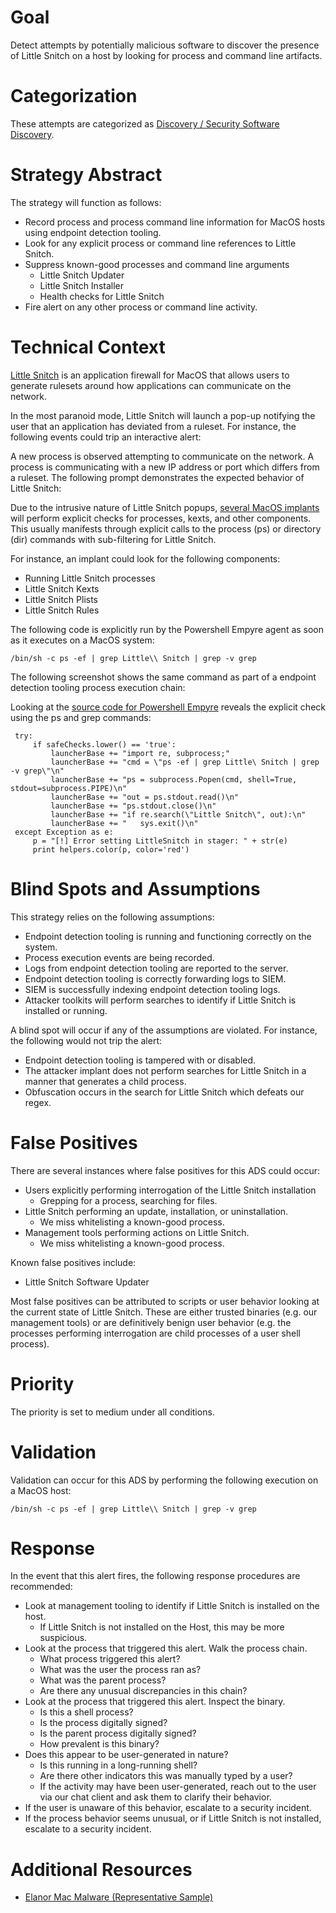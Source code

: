 # Goal
Detect attempts by potentially malicious software to discover the presence of Little Snitch on a host by looking for process and command line artifacts.

# Categorization
These attempts are categorized as [Discovery / Security Software Discovery](https://attack.mitre.org/wiki/Technique/T1063).

# Strategy Abstract
The strategy will function as follows: 

* Record process and process command line information for MacOS hosts using endpoint detection tooling.
* Look for any explicit process or command line references to Little Snitch. 
* Suppress known-good processes and command line arguments
  * Little Snitch Updater
  * Little Snitch Installer
  * Health checks for Little Snitch
* Fire alert on any other process or command line activity.

# Technical Context
[Little Snitch](https://www.obdev.at/products/littlesnitch/index.html) is an application firewall for MacOS that allows users to generate rulesets around how applications can communicate on the network. 

In the most paranoid mode, Little Snitch will launch a pop-up notifying the user that an application has deviated from a ruleset. For instance, the following events could trip an interactive alert:

A new process is observed attempting to communicate on the network.
A process is communicating with a new IP address or port which differs from a ruleset.
The following prompt demonstrates the expected behavior of Little Snitch:

Due to the intrusive nature of Little Snitch popups, [several MacOS implants](https://blog.malwarebytes.com/cybercrime/2016/07/new-mac-backdoor-malware-eleanor/) will perform explicit checks for processes, kexts, and other components. This usually manifests through explicit calls to the process (ps) or directory (dir) commands with sub-filtering for Little Snitch.

For instance, an implant could look for the following components: 

* Running Little Snitch processes
* Little Snitch Kexts
* Little Snitch Plists 
* Little Snitch Rules 

The following code is explicitly run by the Powershell Empyre agent as soon as it executes on a MacOS system: 
```
/bin/sh -c ps -ef | grep Little\\ Snitch | grep -v grep
```
The following screenshot shows the same command as part of a endpoint detection tooling process execution chain: 

Looking at the [source code for Powershell Empyre](https://github.com/EmpireProject/Empire/blob/8f3570b390d6f91d940881c8baa11e2b2586081a/lib/listeners/http.py) reveals the explicit check using the ps and grep commands:
```
 try:
     if safeChecks.lower() == 'true':
         launcherBase += "import re, subprocess;"
         launcherBase += "cmd = \"ps -ef | grep Little\ Snitch | grep -v grep\"\n"
         launcherBase += "ps = subprocess.Popen(cmd, shell=True, stdout=subprocess.PIPE)\n"
         launcherBase += "out = ps.stdout.read()\n"
         launcherBase += "ps.stdout.close()\n"
         launcherBase += "if re.search(\"Little Snitch\", out):\n"
         launcherBase += "   sys.exit()\n"
 except Exception as e:
     p = "[!] Error setting LittleSnitch in stager: " + str(e)
     print helpers.color(p, color='red')
```

# Blind Spots and Assumptions

This strategy relies on the following assumptions: 
* Endpoint detection tooling is running and functioning correctly on the system.
* Process execution events are being recorded.
* Logs from endpoint detection tooling are reported to the server.
* Endpoint detection tooling is correctly forwarding logs to SIEM.
* SIEM is successfully indexing endpoint detection tooling logs. 
* Attacker toolkits will perform searches to identify if Little Snitch is installed or running.

A blind spot will occur if any of the assumptions are violated. For instance, the following would not trip the alert: 
* Endpoint detection tooling is tampered with or disabled.
* The attacker implant does not perform searches for Little Snitch in a manner that generates a child process.
* Obfuscation occurs in the search for Little Snitch which defeats our regex.

# False Positives
There are several instances where false positives for this ADS could occur:

* Users explicitly performing interrogation of the Little Snitch installation
  * Grepping for a process, searching for files.
* Little Snitch performing an update, installation, or uninstallation.
  * We miss whitelisting a known-good process.
* Management tools performing actions on Little Snitch.
  * We miss whitelisting a known-good process.

Known false positives include:
* Little Snitch Software Updater

Most false positives can be attributed to scripts or user behavior looking at the current state of Little Snitch. These are either trusted binaries (e.g. our management tools) or are definitively benign user behavior (e.g. the processes performing interrogation are child processes of a user shell process).

# Priority
The priority is set to medium under all conditions.

# Validation
Validation can occur for this ADS by performing the following execution on a MacOS host: 
```
/bin/sh -c ps -ef | grep Little\\ Snitch | grep -v grep
```

# Response
In the event that this alert fires, the following response procedures are recommended: 

* Look at management tooling to identify if Little Snitch is installed on the host.
  * If Little Snitch is not installed on the Host, this may be more suspicious.
* Look at the process that triggered this alert. Walk the process chain.
  * What process triggered this alert?
  * What was the user the process ran as?
  * What was the parent process?
  * Are there any unusual discrepancies in this chain?
* Look at the process that triggered this alert. Inspect the binary.
  * Is this a shell process?
  * Is the process digitally signed?
  * Is the parent process digitally signed?
  * How prevalent is this binary?
* Does this appear to be user-generated in nature?
  * Is this running in a long-running shell?
  * Are there other indicators this was manually typed by a user?
  * If the activity may have been user-generated, reach out to the user via our chat client and ask them to clarify their behavior.
* If the user is unaware of this behavior, escalate to a security incident.
* If the process behavior seems unusual, or if Little Snitch is not installed, escalate to a security incident. 

# Additional Resources
* [Elanor Mac Malware (Representative Sample)](https://blog.malwarebytes.com/cybercrime/2016/07/new-mac-backdoor-malware-eleanor/)

